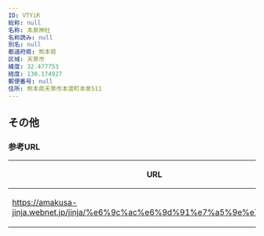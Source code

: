 ```yaml
---
ID: VTYiR
総称: null
名称: 本泉神社
名称読み: null
別名: null
都道府県: 熊本県
区域: 天草市
緯度: 32.477753
経度: 130.174927
郵便番号: null
住所: 熊本県天草市本渡町本泉511
---
```


## その他

### 参考URL

| URL                                                                         | 説明   |
| --------------------------------------------------------------------------- | ------ |
| https://amakusa-jinja.webnet.jp/jinja/%e6%9c%ac%e6%9d%91%e7%a5%9e%e7%a4%be/ | 神社庁 |
